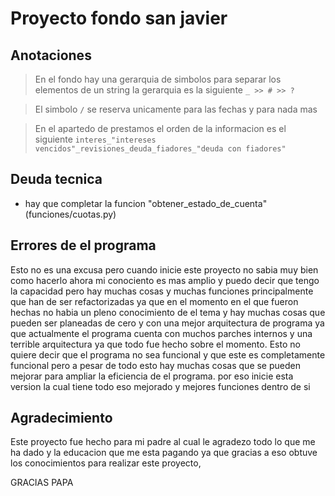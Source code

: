 # Proyecto fondo san javier

## Anotaciones

> En el fondo hay una gerarquia de simbolos para separar los elementos de un string
la gerarquia es la siguiente ``` _ >> # >> ? ```

> El simbolo ```/``` se reserva unicamente para las fechas y para nada mas

> En el apartedo de prestamos el orden de la informacion es el siguiente ```interes_"intereses vencidos"_revisiones_deuda_fiadores_"deuda con fiadores"``` 

## Deuda tecnica
* hay que completar la funcion "obtener_estado_de_cuenta" (funciones/cuotas.py)

## Errores de el programa

Esto no es una excusa pero cuando inicie este proyecto no sabia muy bien como
hacerlo ahora mi conociento es mas amplio y puedo decir que tengo la capacidad
pero hay muchas cosas y muchas funciones principalmente que han de ser refactorizadas
ya que en el momento en el que fueron hechas no habia un pleno conocimiento de
el tema y hay muchas cosas que pueden ser planeadas de cero y con una mejor
arquitectura de programa ya que actualmente el programa cuenta con muchos parches
internos y una terrible arquitectura ya que todo fue hecho sobre el momento. Esto
no quiere decir que el programa no sea funcional y que este es completamente funcional
pero a pesar de todo esto hay muchas cosas que se pueden mejorar para ampliar la
eficiencia de el programa. por eso inicie esta version la cual tiene todo eso mejorado
y mejores funciones dentro de si

## Agradecimiento

Este proyecto fue hecho para mi padre al cual le agradezo todo lo que me ha dado
y la educacion que me esta pagando ya que gracias a eso obtuve los conocimientos
para realizar este proyecto,

GRACIAS PAPA
